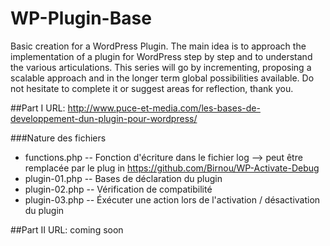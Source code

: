 # WP-Plugin-Base
Basic creation for a WordPress Plugin.
The main idea is to approach the implementation of a plugin for WordPress step by step and to understand the various articulations.
This series will go by incrementing, proposing a scalable approach and in the longer term global possibilities available.
Do not hesitate to complete it or suggest areas for reflection, thank you.

##Part I
URL: http://www.puce-et-media.com/les-bases-de-developpement-dun-plugin-pour-wordpress/

###Nature des fichiers
* functions.php -- Fonction d'écriture dans le fichier log
   --> peut être remplacée par le plug in https://github.com/Birnou/WP-Activate-Debug
* plugin-01.php -- Bases de déclaration du plugin
* plugin-02.php -- Vérification de compatibilité
* plugin-03.php -- Éxécuter une action lors de l'activation / désactivation du plugin

##Part II
URL: coming soon
